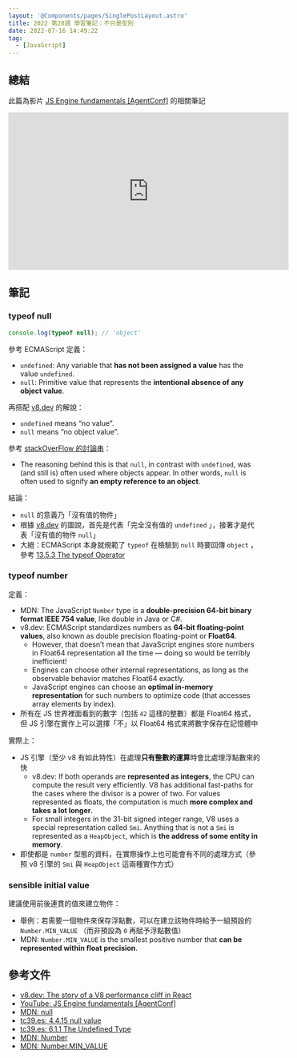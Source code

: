 ```yaml
---
layout: '@Components/pages/SinglePostLayout.astro'
title: 2022 第28週 學習筆記：不只是型別
date: 2022-07-16 14:49:22
tag:
  - [JavaScript]
---
```


## 總結

此篇為影片 [JS Engine fundamentals [AgentConf]](https://youtu.be/0I0d8LkDqyc) 的相關筆記

<iframe width="560" height="315" src="https://www.youtube.com/embed/0I0d8LkDqyc" title="YouTube video player" frameborder="0" allow="accelerometer; autoplay; clipboard-write; encrypted-media; gyroscope; picture-in-picture" allowfullscreen></iframe>

## 筆記

### typeof null

```js
console.log(typeof null); // 'object'
```

參考 ECMAScript 定義：

- `undefined`: Any variable that **has not been assigned a value** has the value `undefined`.
- `null`: Primitive value that represents the **intentional absence of any object value**.

再搭配 [v8.dev](https://v8.dev/blog/react-cliff) 的解說：

- `undefined` means “no value”.
- `null` means “no object value”.

參考 [stackOverFlow 的討論串](https://stackoverflow.com/a/18808300/15028185)：

- The reasoning behind this is that `null`, in contrast with `undefined`, was (and still is) often used where objects appear. In other words, `null` is often used to signify **an empty reference to an object**.

結論：

- `null` 的意義乃「沒有值的物件」
- 根據 [v8.dev](https://v8.dev/blog/react-cliff) 的圖說，首先是代表「完全沒有值的 `undefined` 」，接著才是代表「沒有值的物件 `null`」
- 大絕：ECMAScript 本身就規範了 `typeof` 在檢驗到 `null` 時要回傳 `object` ，參考 [13.5.3 The typeof Operator](https://tc39.es/ecma262/multipage/ecmascript-language-expressions.html#sec-typeof-operator)

### typeof number

定義：

- MDN: The JavaScript `Number` type is a **double-precision 64-bit binary format IEEE 754 value**, like double in Java or C#.
- v8.dev: ECMAScript standardizes numbers as **64-bit floating-point values**, also known as double precision floating-point or **Float64**.
  - However, that doesn’t mean that JavaScript engines store numbers in Float64 representation all the time — doing so would be terribly inefficient!
  - Engines can choose other internal representations, as long as the observable behavior matches Float64 exactly.
  - JavaScript engines can choose an **optimal in-memory representation** for such numbers to optimize code (that accesses array elements by index).
- 所有在 JS 世界裡面看到的數字（包括 `42` 這樣的整數）都是 Float64 格式，但 JS 引擎在實作上可以選擇「不」以 Float64 格式來將數字保存在記憶體中

實際上：

- JS 引擎（至少 v8 有如此特性）在處理**只有整數的運算**時會比處理浮點數來的快
  - v8.dev: If both operands are **represented as integers**, the CPU can compute the result very efficiently. V8 has additional fast-paths for the cases where the divisor is a power of two. For values represented as floats, the computation is much **more complex and takes a lot longer**.
  - For small integers in the 31-bit signed integer range, V8 uses a special representation called `Smi`. Anything that is not a `Smi` is represented as a `HeapObject`, which is **the address of some entity in memory**.
- 即使都是 `number` 型態的資料，在實際操作上也可能會有不同的處理方式（參照 v8 引擎的 `Smi` 與 `HeapObject` 這兩種實作方式）

### sensible initial value

建議使用前後連貫的值來建立物件：

- 舉例：若需要一個物件來保存浮點數，可以在建立該物件時給予一組預設的 `Number.MIN_VALUE` （而非預設為 `0` 再賦予浮點數值）
- MDN: `Number.MIN_VALUE` is the smallest positive number that **can be represented within float precision**.

## 參考文件

- [v8.dev: The story of a V8 performance cliff in React](https://v8.dev/blog/react-cliff)
- [YouTube: JS Engine fundamentals [AgentConf]](https://youtu.be/0I0d8LkDqyc)
- [MDN: null](https://developer.mozilla.org/en-US/docs/Web/JavaScript/Reference/Operators/null)
- [tc39.es: 4.4.15 null value](https://tc39.es/ecma262/multipage/overview.html#sec-null-value)
- [tc39.es: 6.1.1 The Undefined Type](https://tc39.es/ecma262/multipage/ecmascript-data-types-and-values.html#sec-ecmascript-language-types-undefined-type)
- [MDN: Number](https://developer.mozilla.org/en-US/docs/Web/JavaScript/Reference/Global_Objects/Number)
- [MDN: Number.MIN_VALUE](https://developer.mozilla.org/en-US/docs/Web/JavaScript/Reference/Global_Objects/Number/MIN_VALUE)
